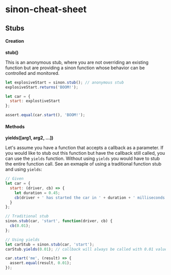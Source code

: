 # sinon-cheat-sheet

## Stubs

#### Creation

**stub()**

This is an anonymous stub, where you are not overriding an existing function but are providing a sinon function whose behavior can be controlled and monitored.

```javascript
let explosiveStart = sinon.stub(); // anonymous stub
explosiveStart.returns('BOOM!');

let car = {
  start: explostiveStart
};

assert.equal(car.start(), 'BOOM!');
```


#### Methods

**yields([arg1, arg2, ...])**

Let's assume you have a function that accepts a callback as a parameter. If you would like to stub out this function but have the callback still called, you can use the `yields` function. Without using `yields` you would have to stub the entire function call. See an exmaple of using a traditional function stub and using `yields`:

```javascript
// Given
let car = {
  start: (driver, cb) => {
    let duration = 0.45;
    cb(driver + ' has started the car in ' + duration + ' milliseconds');
  }
};
```

```javascript
// Traditional stub
sinon.stub(car, 'start', function(driver, cb) {
  cb(0.01);
};
```

```javascript
// Using yields
let carStub = sinon.stub(car, 'start');
carStub.yields(0.01); // callback will always be called with 0.01 value

car.start('me', (result) => {
  assert.equal(result, 0.01);
});
```

